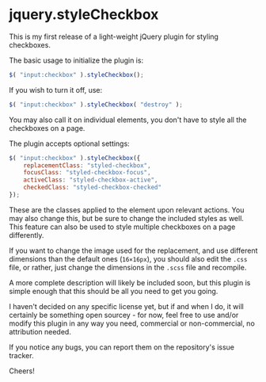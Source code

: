 jquery.styleCheckbox
====================

This is my first release of a light-weight jQuery plugin for styling checkboxes.

The basic usage to initialize the plugin is:

```js
$( "input:checkbox" ).styleCheckbox();
```

If you wish to turn it off, use:

```js
$( "input:checkbox" ).styleCheckbox( "destroy" );
```

You may also call it on individual elements, you don't have to style all the checkboxes on a page.

The plugin accepts optional settings:

```js
$( "input:checkbox" ).styleCheckbox({
	replacementClass: "styled-checkbox",
	focusClass: "styled-checkbox-focus",
	activeClass: "styled-checkbox-active",
	checkedClass: "styled-checkbox-checked"
});
```

These are the classes applied to the element upon relevant actions. You may also change this, but be sure to change the included styles as well. This feature can also be used to style multiple checkboxes on a page differently.

If you want to change the image used for the replacement, and use different dimensions than the default ones (`16×16px`), you should also edit the `.css` file, or rather, just change the dimensions in the `.scss` file and recompile.

A more complete description will likely be included soon, but this plugin is simple enough that this should be all you need to get you going.

I haven't decided on any specific license yet, but if and when I do, it will certainly be something open sourcey - for now, feel free to use and/or modify this plugin in any way you need, commercial or non-commercial, no attribution needed.

If you notice any bugs, you can report them on the repository's issue tracker.

Cheers!